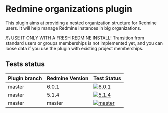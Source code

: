 # Redmine organizations plugin

This plugin aims at providing a nested organization structure for Redmine users.
It will help manage Redmine instances in big organizations.

/!\ USE IT ONLY WITH A FRESH REDMINE INSTALL! Transition from standard users or groups memberships is not implemented yet, and you can loose data if you use the plugin with existing project memberships.


Tests status
------------

|Plugin branch| Redmine Version | Test Status       |
|-------------|-----------------|-------------------|
|master       | 6.0.1           | [![6.0.1][1]][5]  |
|master       | 5.1.4           | [![5.1.4][2]][5]  |
|master       | master          | [![master][4]][5] |

[1]: https://github.com/jbbarth/redmine_organizations/actions/workflows/6_0_1.yml/badge.svg
[2]: https://github.com/jbbarth/redmine_organizations/actions/workflows/5_1_4.yml/badge.svg
[4]: https://github.com/jbbarth/redmine_organizations/actions/workflows/master.yml/badge.svg
[5]: https://github.com/jbbarth/redmine_organizations/actions
